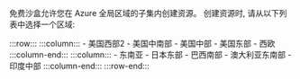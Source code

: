 免费沙盒允许您在 Azure 全局区域的子集内创建资源。 创建资源时, 请从以下列表中选择一个区域:

:::row:::
    :::column:::
        - 美国西部2
        - 美国中南部
        - 美国中部
        - 美国东部
        - 西欧
    :::column-end:::
    :::column:::
        - 东南亚
        - 日本东部
        - 巴西南部
        - 澳大利亚东南部
        - 印度中部
    :::column-end:::
:::row-end:::